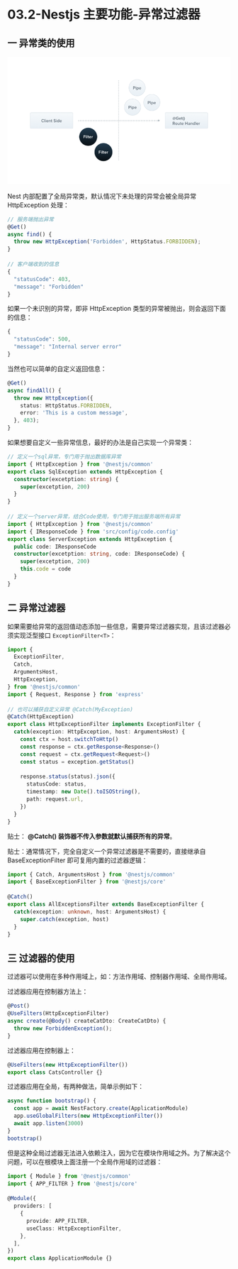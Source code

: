 # 03.2-Nestjs 主要功能-异常过滤器

## 一 异常类的使用

![过滤器](../images/nest/04.png)

Nest 内部配置了全局异常类，默认情况下未处理的异常会被全局异常 HttpException 处理：

```ts
// 服务端抛出异常
@Get()
async find() {
  throw new HttpException('Forbidden', HttpStatus.FORBIDDEN);
}

// 客户端收到的信息
{
  "statusCode": 403,
  "message": "Forbidden"
}
```

如果一个未识别的异常，即非 HttpException 类型的异常被抛出，则会返回下面的信息：

```ts
{
  "statusCode": 500,
  "message": "Internal server error"
}
```

当然也可以简单的自定义返回信息：

```ts
@Get()
async findAll() {
  throw new HttpException({
    status: HttpStatus.FORBIDDEN,
    error: 'This is a custom message',
  }, 403);
}
```

如果想要自定义一些异常信息，最好的办法是自己实现一个异常类：

```ts
// 定义一个sql异常，专门用于抛出数据库异常
import { HttpException } from '@nestjs/common'
export class SqlException extends HttpException {
  constructor(excetption: string) {
    super(excetption, 200)
  }
}

// 定义一个server异常，结合Code使用，专门用于抛出服务端所有异常
import { HttpException } from '@nestjs/common'
import { IResponseCode } from 'src/config/code.config'
export class ServerException extends HttpException {
  public code: IResponseCode
  constructor(excetption: string, code: IResponseCode) {
    super(excetption, 200)
    this.code = code
  }
}
```

## 二 异常过滤器

如果需要给异常的返回值动态添加一些信息，需要异常过滤器实现，且该过滤器必须实现泛型接口 `ExceptionFilter<T>`：

```ts
import {
  ExceptionFilter,
  Catch,
  ArgumentsHost,
  HttpException,
} from '@nestjs/common'
import { Request, Response } from 'express'

// 也可以捕获自定义异常 @Catch(MyException)
@Catch(HttpException)
export class HttpExceptionFilter implements ExceptionFilter {
  catch(exception: HttpException, host: ArgumentsHost) {
    const ctx = host.switchToHttp()
    const response = ctx.getResponse<Response>()
    const request = ctx.getRequest<Request>()
    const status = exception.getStatus()

    response.status(status).json({
      statusCode: status,
      timestamp: new Date().toISOString(),
      path: request.url,
    })
  }
}
```

贴士： **@Catch() 装饰器不传入参数就默认捕获所有的异常**。

贴士：通常情况下，完全自定义一个异常过滤器是不需要的，直接继承自 BaseExceptionFilter 即可复用内置的过滤器逻辑：

```ts
import { Catch, ArgumentsHost } from '@nestjs/common'
import { BaseExceptionFilter } from '@nestjs/core'

@Catch()
export class AllExceptionsFilter extends BaseExceptionFilter {
  catch(exception: unknown, host: ArgumentsHost) {
    super.catch(exception, host)
  }
}
```

## 三 过滤器的使用

过滤器可以使用在多种作用域上，如：方法作用域、控制器作用域、全局作用域。

过滤器应用在控制器方法上：

```ts
@Post()
@UseFilters(HttpExceptionFilter)
async create(@Body() createCatDto: CreateCatDto) {
  throw new ForbiddenException();
}
```

过滤器应用在控制器上：

```ts
@UseFilters(new HttpExceptionFilter())
export class CatsController {}
```

过滤器应用在全局，有两种做法，简单示例如下：

```ts
async function bootstrap() {
  const app = await NestFactory.create(ApplicationModule)
  app.useGlobalFilters(new HttpExceptionFilter())
  await app.listen(3000)
}
bootstrap()
```

但是这种全局过滤器无法进入依赖注入，因为它在模块作用域之外。为了解决这个问题，可以在根模块上面注册一个全局作用域的过滤器：

```ts
import { Module } from '@nestjs/common'
import { APP_FILTER } from '@nestjs/core'

@Module({
  providers: [
    {
      provide: APP_FILTER,
      useClass: HttpExceptionFilter,
    },
  ],
})
export class ApplicationModule {}
```
